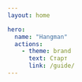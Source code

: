 ```yaml
---
layout: home

hero:
  name: "Hangman"
  actions:
    - theme: brand
      text: Старт
      link: /guide/
---
```

